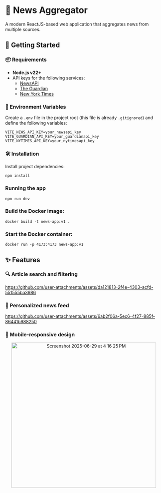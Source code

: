 # 📰 News Aggregator  
A modern ReactJS-based web application that aggregates news from multiple sources.

## 🚀 Getting Started

### 📦 Requirements  
- **Node.js v22+**  
- API keys for the following services:
  - [NewsAPI](https://newsapi.org/)
  - [The Guardian](https://open-platform.theguardian.com/)
  - [New York Times](https://developer.nytimes.com/)

### 🔐 Environment Variables  
Create a `.env` file in the project root (this file is already `.gitignored`) and define the following variables:

```env
VITE_NEWS_API_KEY=your_newsapi_key
VITE_GUARDIAN_API_KEY=your_guardianapi_key
VITE_NYTIMES_API_KEY=your_nytimesapi_key
```

### 🛠 Installation
Install project dependencies:

```
npm install
```

### Running the app

```
npm run dev
```

### Build the Docker image:

```
docker build -t news-app:v1 .
```

### Start the Docker container:
```
docker run -p 4173:4173 news-app:v1
```

## ✨ Features  
### 🔍 Article search and filtering  

https://github.com/user-attachments/assets/da121813-2f4e-4303-acfd-551555ba3986

### 🧠 Personalized news feed  

https://github.com/user-attachments/assets/6ab2f06a-5ec6-4f27-885f-86441b988250

### 📱 Mobile-responsive design  

<div align="center">
<img width="464" alt="Screenshot 2025-06-29 at 4 16 25 PM" src="https://github.com/user-attachments/assets/552eb58b-97ed-47b4-9973-613f6497b722" />
</div>




